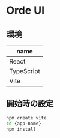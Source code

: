 # Orde UI

## 環境

|name|
|---|
|React|
|TypeScript|
|Vite|

## 開始時の設定

```sh
npm create vite
cd {app-name}
npm install
```

